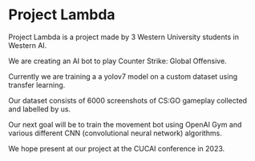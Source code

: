 # Project Lambda


Project Lambda is a project made by 3 Western University students in Western AI. 

We are creating an AI bot to play Counter Strike: Global Offensive.

Currently we are training a a yolov7 model on a custom dataset using transfer learning.

Our dataset consists of 6000 screenshots of CS:GO gameplay collected and labelled by us.

Our next goal will be to train the movement bot using OpenAI Gym and various different CNN (convolutional neural network) algorithms.

We hope present at our project at the CUCAI conference in 2023.
